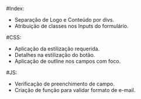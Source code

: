 ﻿#Index:
- Separação de Logo e Conteúdo por divs.
- Atribuição de classes nos Inputs do formulário.

#CSS:
- Aplicação da estilização requerida.
- Detalhes na estilização do botão.
- Aplicação de outline nos campos com foco.

#JS:
- Verificação de preenchimento de campo.
- Criação de função para validar formato de e-mail.